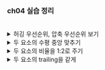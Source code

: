 ### ch04 실습 정리

<br>

<details>
  <summary> 허깅 우선순위, 압축 우선순위 보기</summary>
  <div markdown="1">
    <img width="634" alt="스크린샷 2024-04-16 오후 3 31 04" src="https://github.com/MinseoKangQ/ios-study/assets/98332877/8fc586ab-d368-4c45-8f24-69a9beed6689">
  </div>
</details>

<details>
  <summary> 두 요소의 수평 중앙 맞추기</summary>
  <div markdown="1">
    <img width="593" alt="스크린샷 2024-04-16 오후 3 36 06" src="https://github.com/MinseoKangQ/ios-study/assets/98332877/29c80ab1-4d49-4070-aded-c82932c9b79f">
  </div>
</details>

<details>
  <summary> 두 요소의 비율을 1:2로 주기</summary>
  <div markdown="1">
    <img width="815" alt="비율 1 2 하기 - 두개 선택하고 Euqual Width 선택" src="https://github.com/MinseoKangQ/ios-study/assets/98332877/d2c96880-7f30-4448-bab3-7e82222aed0e">
    <img width="1392" alt="비율 1 2 하기 - Multipier 2" src="https://github.com/MinseoKangQ/ios-study/assets/98332877/f41f1eec-bbd7-45f3-bc21-412cddd7af0c">
  </div>
</details>

<details>
  <summary> 두 요소의 trailing을 같게</summary>
  <div markdown="1">
    <img width="442" alt="LoginID와 Password가 일렬로 Trailing" src="https://github.com/MinseoKangQ/ios-study/assets/98332877/eb7ff96a-6562-4aa6-8fcb-7a6d7d902a3c">
    <img width="1392" alt="스크린샷 2024-04-16 오후 4 13 24" src="https://github.com/MinseoKangQ/ios-study/assets/98332877/bdbff5e9-f73c-4bba-8190-96d9d54c70ac">
  </div>
</details>

